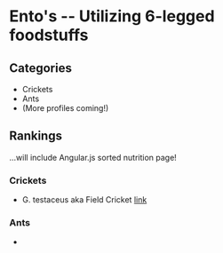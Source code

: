 Ento's -- Utilizing 6-legged foodstuffs
=======================================

## Categories

* Crickets
* Ants
* (More profiles coming!)

## Rankings

...will include Angular.js sorted nutrition page!




### Crickets 

* G. testaceus aka Field Cricket [link](G.testaceus.md)

### Ants

*

